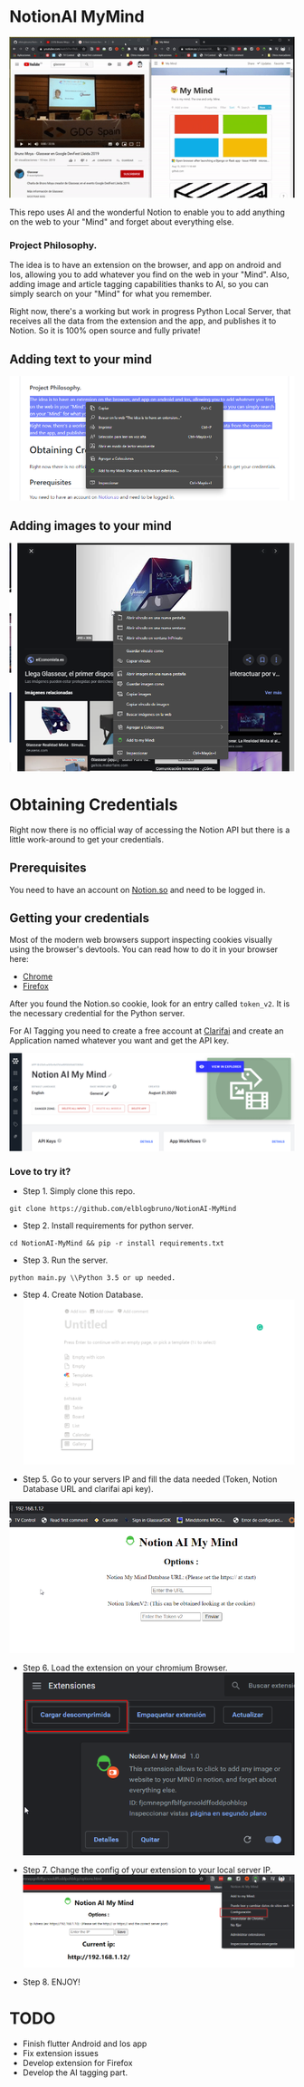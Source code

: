 # NotionAI MyMind
![Alt Text](doc/header_gif.gif)

This repo uses AI and the wonderful Notion to enable you to add anything on the web to your "Mind" and forget about everything else.


### Project Philosophy.

The idea is to have an extension on the browser, and app on android and Ios, allowing you to add whatever you find on the web in your "Mind".
Also, adding image and article tagging capabilities thanks to AI, so you can simply search on your "Mind" for what you remember.

Right now, there's a working but work in progress Python Local Server, that receives all the data from the extension and the app, and publishes it to Notion. So it is 100% open source and fully private!

## Adding text to your mind
![Adding text from context](doc/example_adding_from_context.png)

## Adding images to your mind
![Adding text from context](doc/example_adding_from_context_image.png)

# Obtaining Credentials

Right now there is no official way of accessing the Notion API but there is a little work-around to get your credentials.

## Prerequisites

You need to have an account on [Notion.so](https://notion.so/) and need to be logged in.

## Getting your credentials

Most of the modern web browsers support inspecting cookies visually using the browser's devtools.
You can read how to do it in your browser here:

- [Chrome](https://developers.google.com/web/tools/chrome-devtools/manage-data/cookies)
- [Firefox](https://developer.mozilla.org/en-US/docs/Tools/Storage_Inspector)

After you found the Notion.so cookie, look for an entry called `token_v2`. It is the necessary credential for the Python server. 

For AI Tagging you need to create a free account at [Clarifai](https://www.clarifai.com/) and create an Application named whatever you want and get the API key.

![Clarifai Screen](/doc/clarifai.png)


### Love to try it?

- Step 1. Simply clone this repo.
```
git clone https://github.com/elblogbruno/NotionAI-MyMind
```
- Step 2. Install requirements for python server.
```
cd NotionAI-MyMind && pip -r install requirements.txt
```
- Step 3. Run the server.
```
python main.py \\Python 3.5 or up needed.
```
- Step 4. Create Notion Database.
![Notion Screen](/doc/notion-database-howto.png)

- Step 5. Go to your servers IP and fill the data needed (Token, Notion Database URL and clarifai api key).

![Options Screen](/doc/options_python.png)

- Step 6. Load the extension on your chromium Browser.
![Extension Screen](/doc/extension_howto.png)

- Step 7. Change the config of your extension to your local server IP.
![Settings Screen](/doc/settings_howto.png)

- Step 8. ENJOY!


# TODO
- Finish flutter Android and Ios app
- Fix extension issues
- Develop extension for Firefox
- Develop the AI tagging part.
